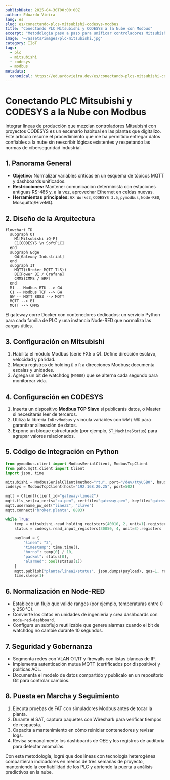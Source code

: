 ```yaml
---
publishDate: 2025-04-30T00:00:00Z
author: Eduardo Vieira
lang: es
slug: es/conectando-plcs-mitsubishi-codesys-modbus
title: "Conectando PLC Mitsubishi y CODESYS a la Nube con Modbus"
excerpt: "Metodología paso a paso para unificar controladores Mitsubishi y CODESYS en una misma plataforma IIoT utilizando Modbus y MQTT."
image: '~/assets/images/plc-mitsubishi.jpg'
category: IIoT
tags:
  - plc
  - mitsubishi
  - codesys
  - modbus
metadata:
  canonical: https://eduardovieira.dev/es/conectando-plcs-mitsubishi-codesys-modbus
---
```


# Conectando PLC Mitsubishi y CODESYS a la Nube con Modbus

Integrar líneas de producción que mezclan controladores Mitsubishi con proyectos CODESYS es un escenario habitual en las plantas que digitalizo. Este artículo resume el procedimiento que me ha permitido entregar datos confiables a la nube sin reescribir lógicas existentes y respetando las normas de ciberseguridad industrial.

## 1. Panorama General

- **Objetivo:** Normalizar variables críticas en un esquema de tópicos MQTT y dashboards unificados.
- **Restricciones:** Mantener comunicación determinista con estaciones antiguas RS-485 y, a la vez, aprovechar Ethernet en celdas nuevas.
- **Herramientas principales:** `GX Works3`, `CODESYS 3.5`, `pymodbus`, `Node-RED`, Mosquitto/HiveMQ.

## 2. Diseño de la Arquitectura

```mermaid
flowchart TD
  subgraph OT
    M1[Mitsubishi iQ-F]
    C1[CODESYS \n SoftPLC]
  end
  subgraph Edge
    GW[Gateway Industrial]
  end
  subgraph IT
    MQTT((Broker MQTT TLS))
    BI[Power BI / Grafana]
    CMMS[CMMS / ERP]
  end
  M1 -- Modbus RTU --> GW
  C1 -- Modbus TCP --> GW
  GW -- MQTT 8883 --> MQTT
  MQTT --> BI
  MQTT --> CMMS
```

El gateway corre Docker con contenedores dedicados: un servicio Python para cada familia de PLC y una instancia Node-RED que normaliza las cargas útiles.

## 3. Configuración en Mitsubishi

1. Habilita el módulo Modbus (serie FX5 o Q). Define dirección esclavo, velocidad y paridad.
2. Mapea registros de holding `D` o `R` a direcciones Modbus; documenta escalas y unidades.
3. Agrega un bit de watchdog (`M9000`) que se alterna cada segundo para monitorear vida.

## 4. Configuración en CODESYS

1. Inserta un dispositivo **Modbus TCP Slave** si publicarás datos, o Master si necesitarás leer de terceros.
2. Utiliza la librería `IoDrvModbus` y vincula variables con `%MW` / `%MD` para garantizar alineación de datos.
3. Expone un bloque estructurado (por ejemplo, `ST_MachineStatus`) para agrupar valores relacionados.

## 5. Código de Integración en Python

```python
from pymodbus.client import ModbusSerialClient, ModbusTcpClient
from paho.mqtt.client import Client
import json, time

mitsubishi = ModbusSerialClient(method="rtu", port="/dev/ttyUSB0", baudrate=19200, parity="E", stopbits=1)
codesys = ModbusTcpClient(host="192.168.20.25", port=502)

mqtt = Client(client_id="gateway-linea2")
mqtt.tls_set(ca_certs="ca.pem", certfile="gateway.pem", keyfile="gateway.key")
mqtt.username_pw_set("linea2", "clave")
mqtt.connect("broker.planta", 8883)

while True:
    temp = mitsubishi.read_holding_registers(40010, 2, unit=1).registers
    status = codesys.read_input_registers(30050, 4, unit=3).registers

    payload = {
        "linea": "2",
        "timestamp": time.time(),
        "horno": temp[0] / 10,
        "packml": status[0],
        "alarmed": bool(status[1])
    }
    mqtt.publish("planta/linea2/status", json.dumps(payload), qos=1, retain=False)
    time.sleep(1)
```

## 6. Normalización en Node-RED

- Establece un flujo que valide rangos (por ejemplo, temperaturas entre 0 y 250 °C).
- Convierte los datos en unidades de ingeniería y crea dashboards con `node-red-dashboard`.
- Configura un subflujo reutilizable que genere alarmas cuando el bit de watchdog no cambie durante 10 segundos.

## 7. Seguridad y Gobernanza

- Segmenta redes con VLAN OT/IT y firewalls con listas blancas de IP.
- Implementa autenticación mutua MQTT (certificados por dispositivo) y políticas ACL.
- Documenta el modelo de datos compartido y publícalo en un repositorio Git para controlar cambios.

## 8. Puesta en Marcha y Seguimiento

1. Ejecuta pruebas de FAT con simuladores Modbus antes de tocar la planta.
2. Durante el SAT, captura paquetes con Wireshark para verificar tiempos de respuesta.
3. Capacita a mantenimiento en cómo reiniciar contenedores y revisar logs.
4. Revisa semanalmente los dashboards de OEE y los registros de auditoría para detectar anomalías.

Con esta metodología, logré que dos líneas con tecnología heterogénea compartieran indicadores en menos de tres semanas de proyecto, manteniendo la confiabilidad de los PLC y abriendo la puerta a análisis predictivos en la nube.
